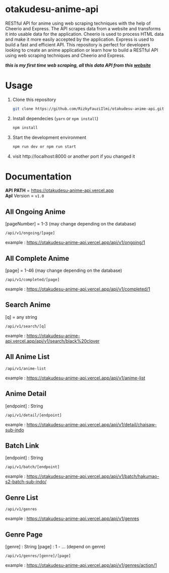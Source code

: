 # otakudesu-anime-api
RESTful API for anime using web scraping techniques with the help of Cheerio and Express. The API scrapes data from a website and transforms it into usable data for the application. Cheerio is used to process HTML data and make it more easily accepted by the application. Express is used to build a fast and efficient API. This repository is perfect for developers looking to create an anime application or learn how to build a RESTful API using web scraping techniques and Cheerio and Express.

***this is my first time web scraping, all this data API from this [website](https://otakudesu.bid/)***

# Usage
1. Clone this repository
    ```bash
    git clone https://github.com/RizkyFauziIlmi/otakudesu-anime-api.git
    ```
2. Install dependecies (`yarn` or `npm install`)
    ```bash
    npm install
    ```
3. Start the development environment
    ```bash
    npm run dev or npm run start
    ```
4. visit http://localhost:8000 or another port if you changed it

# Documentation
__API__ __PATH__ = https://otakudesu-anime-api.vercel.app
</br>__ApI__ Version = `v1.0`

## All Ongoing Anime
[pageNumber] = 1-3 (may change depending on the database)
```
/api/v1/ongoing/[page]
```
example : https://otakudesu-anime-api.vercel.app/api/v1/ongoing/1

## All Complete Anime
[page] = 1-46 (may change depending on the database)
```
/api/v1/completed/[page]
```
example : https://otakudesu-anime-api.vercel.app/api/v1/completed/1

## Search Anime
[q] = any string
```
/api/v1/search/[q]
```
example : https://otakudesu-anime-api.vercel.app/api/v1/search/black%20clover

## All Anime List
```
/api/v1/anime-list
```
example : https://otakudesu-anime-api.vercel.app/api/v1/anime-list

## Anime Detail
[endpoint] : String
```
/api/v1/detail/[endpoint]
```
example : https://otakudesu-anime-api.vercel.app/api/v1/detail/chaisaw-sub-indo

## Batch Link
[endpoint] : String
```
/api/v1/batch/[endpoint]
```
example : https://otakudesu-anime-api.vercel.app/api/v1/batch/hakumao-s2-batch-sub-indo/

## Genre List
```
/api/v1/genres
```
example : https://otakudesu-anime-api.vercel.app/api/v1/genres

## Genre Page
[genre] : String
[page] : 1 - ... (depend on genre)
```
/api/v1/genres/[genre]/[page]
```
example : https://otakudesu-anime-api.vercel.app/api/v1/genres/action/1
